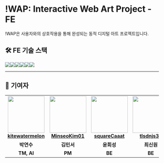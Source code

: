 # !WAP: Interactive Web Art Project - FE

!WAP은 사용자와의 상호작용을 통해 완성되는 동적 디지털 아트 프로젝트입니다.

## 🛠️ FE 기술 스택

<img src="https://img.shields.io/badge/next.js-000000?style=for-the-badge&logo=nextdotjs&logoColor=white"><img src="https://img.shields.io/badge/react-61DAFB?style=for-the-badge&logo=react&logoColor=black"><img src="https://img.shields.io/badge/typescript-3178C6?style=for-the-badge&logo=typescript&logoColor=white"><img src="https://img.shields.io/badge/javascript-F7DF1E?style=for-the-badge&logo=javascript&logoColor=black"><img src="https://img.shields.io/badge/tailwind css-06B6D4?style=for-the-badge&logo=tailwindcss&logoColor=white"><img src="https://img.shields.io/badge/figma-F24E1E?style=for-the-badge&logo=figma&logoColor=white">

---

## 👥 기여자

<table>
  <tr>
    <td align="center">
       <img src="https://avatars.githubusercontent.com/u/80404308?v=4" width="120px;"/>   
        <br />
        <a href="https://github.com/kitewatermelon" title="Code"><b>kitewatermelon</b></a>
    </td>
        <td align="center">
       <img src="https://avatars.githubusercontent.com/u/202237930?v=4" width="120px;"/>   
        <br />
        <a href="https://github.com/MinseoKim01" title="Code"><b>MinseoKim01</b></a>
    </td>
    <td align="center">
       <img src="https://avatars.githubusercontent.com/u/140076739?v=44" width="120px;"/>   
        <br />
        <a href="https://github.com/squareCaaat" title="Code"><b>squareCaaat</b></a>
    </td>
    <td align="center">
       <img src="https://avatars.githubusercontent.com/u/193611962?v=4" width="120px;"/>   
        <br />
        <a href="https://github.com/tlsdnjs31" title="Code"><b>tlsdnjs31</b></a>
    </td>
    <td align="center">
       <img src="https://avatars.githubusercontent.com/u/95416903?v=4" width="120px;"/>   
        <br />
        <a href="https://github.com/androcom" title="Code"><b>androcom</b></a>
    </td>
    <td align="center">
        <img src="https://avatars.githubusercontent.com/u/171122875?v=4" width="120px;"/> 
        <br />
        <a href="https://github.com/doranayoung" title="Code"><b>doranayoung</b></a>
    </td> 
    <td align="center">
        <img src="https://avatars.githubusercontent.com/u/202603803?v=4" width="120px;"/> 
        <br />
        <a href="https://github.com/eunseo7878" title="Code"><b>eunseo7878</b></a>    
    </td>
  </tr>
  <tr>
    <td align="center"><b>박연수</b></td>
    <td align="center"><b>김민서</b></td>
    <td align="center"><b>윤회성</b></td>
    <td align="center"><b>최신원</b></td>
    <td align="center"><b>김경록</b></td>
    <td align="center"><b>김나영</b></td>
    <td align="center"><b>이은서</b></td>
  </tr>
  <tr>
    <td align="center"><b>TM, AI</b></td>
    <td align="center"><b>PM</b></td>
    <td align="center"><b>BE</b></td>
    <td align="center"><b>BE</b></td>
    <td align="center"><b>FE</b></td>
    <td align="center"><b>FE</b></td>
    <td align="center"><b>DE</b></td>
  </tr>
</table>
